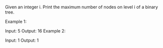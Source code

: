 Given an integer i. Print the maximum number of nodes on level i of a binary tree.

Example 1:

Input: 5
Output: 16
Example 2:

Input: 1
Output: 1